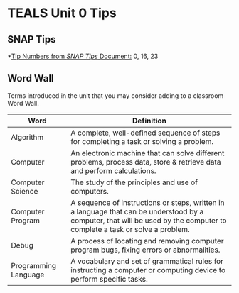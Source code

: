 # TEALS Unit 0 Tips

## SNAP Tips
*[Tip Numbers from *SNAP Tips* Document:](https://github.com/TEALSK12/introduction-to-computer-science/blob/master/Snap%20Tips.docx?raw=true) 0, 16, 23

## Word Wall
Terms introduced in the unit that you may consider adding to a classroom Word Wall.

| Word     | Definition                                 |
| ------------- | --------------------------------------------- |
| Algorithm    | A complete, well-defined sequence of steps for completing a task or solving a problem.|
| Computer     | An electronic machine that can solve different problems, process data, store & retrieve data and perform calculations. |
| Computer Science    | The study of the principles and use of computers.|
| Computer Program   | A sequence of instructions or steps, written in a language that can be understood by a computer, that will be used by the computer to complete a task or solve a problem.|
| Debug   | A process of locating and removing computer program bugs, fixing errors or abnormalities. |
| Programming Language   | A vocabulary and set of grammatical rules for instructing a computer or computing device to perform specific tasks.  |
